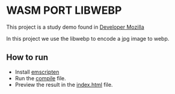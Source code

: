 # WASM PORT LIBWEBP

This project is a study demo found in [Developer Mozilla](https://developer.mozilla.org/en-US/docs/WebAssembly/existing_C_to_wasm)

In this project we use the libwebp to encode a jpg image to webp.

## How to run

- Install [emscripten](https://emscripten.org/)
- Run the [compile](./compile.sh) file.
- Preview the result in the [index.html](./index.html) file.
